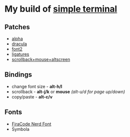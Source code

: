 # My build of [simple terminal](https://st.suckless.org/)

## Patches
+ [alpha](https://st.suckless.org/patches/alpha/)
+ [dracula](https://st.suckless.org/patches/dracula/)
+ [font2](https://st.suckless.org/patches/font2/)
+ [ligatures](https://st.suckless.org/patches/ligatures/)
+ [scrollback+mouse+altscreen](https://st.suckless.org/patches/scrollback/)

## Bindings
+ change font size - **alt-h/l**
+ scrollback - **alt-j/k** or **mouse** *(alt-u/d for page up/down)*
+ copy/paste - **alt-c/v**

## Fonts
+ [FiraCode Nerd Font](https://github.com/ryanoasis/nerd-fonts/tree/master/patched-fonts/FiraCode)
+ Symbola
